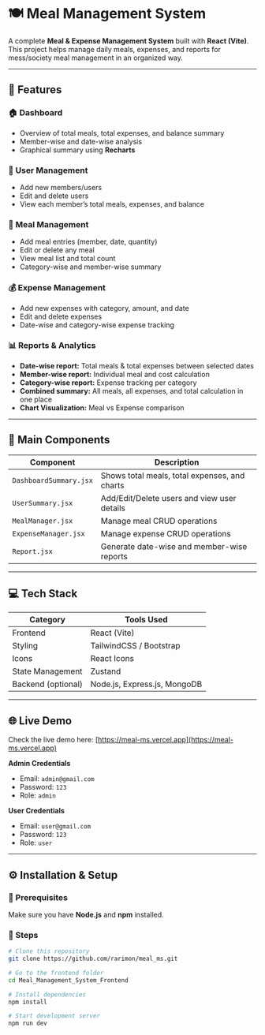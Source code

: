 # 🍽️ Meal Management System

A complete **Meal & Expense Management System** built with **React (Vite)**.  
This project helps manage daily meals, expenses, and reports for mess/society meal management in an organized way.

---

## 🚀 Features

### 🏠 Dashboard
- Overview of total meals, total expenses, and balance summary  
- Member-wise and date-wise analysis  
- Graphical summary using **Recharts**

### 👥 User Management
- Add new members/users  
- Edit and delete users  
- View each member’s total meals, expenses, and balance

### 🍛 Meal Management
- Add meal entries (member, date, quantity)  
- Edit or delete any meal  
- View meal list and total count  
- Category-wise and member-wise summary

### 💰 Expense Management
- Add new expenses with category, amount, and date  
- Edit and delete expenses  
- Date-wise and category-wise expense tracking  

### 📊 Reports & Analytics
- **Date-wise report:** Total meals & total expenses between selected dates  
- **Member-wise report:** Individual meal and cost calculation  
- **Category-wise report:** Expense tracking per category  
- **Combined summary:** All meals, all expenses, and total calculation in one place  
- **Chart Visualization:** Meal vs Expense comparison

---

## 🧩 Main Components
| Component | Description |
|------------|-------------|
| `DashboardSummary.jsx` | Shows total meals, total expenses, and charts |
| `UserSummary.jsx` | Add/Edit/Delete users and view user details |
| `MealManager.jsx` | Manage meal CRUD operations |
| `ExpenseManager.jsx` | Manage expense CRUD operations |
| `Report.jsx` | Generate date-wise and member-wise reports |

---

## 💻 Tech Stack
| Category | Tools Used |
|-----------|-------------|
| Frontend | React (Vite) |
| Styling | TailwindCSS / Bootstrap |
| Icons | React Icons |
| State Management | Zustand |
| Backend (optional) | Node.js, Express.js, MongoDB |

---

## 🌐 Live Demo
Check the live demo here: [https://meal-ms.vercel.app](https://meal-ms.vercel.app)

**Admin Credentials**  
- Email: `admin@gmail.com`  
- Password: `123`  
- Role: `admin`

**User Credentials**  
- Email: `user@gmail.com`  
- Password: `123`  
- Role: `user`

---

## ⚙️ Installation & Setup

### 🧠 Prerequisites
Make sure you have **Node.js** and **npm** installed.

### 🧩 Steps
```bash
# Clone this repository
git clone https://github.com/rarimon/meal_ms.git

# Go to the frontend folder
cd Meal_Management_System_Frontend

# Install dependencies
npm install

# Start development server
npm run dev
